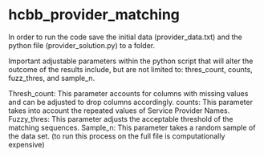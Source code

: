 # hcbb_provider_matching

In order to run the code save the initial data (provider_data.txt) and the python file (provider_solution.py) to a folder.  

Important adjustable parameters within the python script that will alter the outcome of the results include, but are not limited to: thres_count, counts, fuzz_thres, and sample_n.

Thresh_count:  This parameter accounts for columns with missing values and can be adjusted to drop columns accordingly.
counts:  This parameter takes into account the repeated values of Service Provider Names. 
Fuzzy_thres:  This parameter adjusts the acceptable threshold of the matching sequences.
Sample_n:  This parameter takes a random sample of the data set.  (to run this process on the full file is computationally                                                                        expensive)
